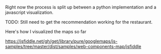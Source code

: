 Right now the process is split up between a python implementation and a javascript visualization. 

TODO: Still need to get the recommendation working for the restaurant.

Here's how I visualized the maps so far

https://jsfiddle.net/gh/get/library/pure/googlemaps/js-samples/tree/master/dist/samples/web-components-map/jsfiddle
